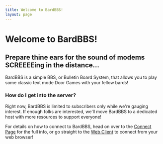 ```yaml
---
title: Welcome to BardBBS!
layout: page
---
```



# Welcome to BardBBS!
## Prepare thine ears for the sound of modems SCREEEEing in the distance...

BardBBS is a simple BBS, or Bulletin Board System, that allows you to play some classic text mode Door Games with your fellow bards! 

### How do I get into the server? 
Right now, BardBBS is limited to subscribers only while we're gauging interest. If enough folks are interested, we'll move BardBBS to a dedicated host with more resources to support everyone! 

For details on how to connect to BardBBS, head on over to the [Connect Page](/bardbbs/connect) for the full info, or go straight to the [Web Client](/bardbbs/webclient) to connect from your web browser!




